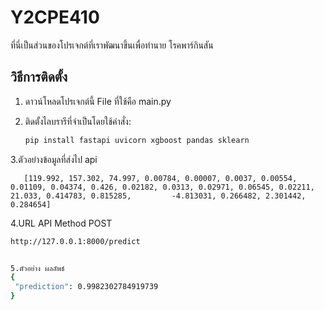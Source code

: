 # Y2CPE410

ที่นี่เป็นส่วนของโปรเจกต์ที่เราพัฒนาขึ้นเพื่อทำนาย โรคพาร์กินสัน

## วิธีการติดตั้ง

1. ดาวน์โหลดโปรเจกต์นี้  File ที่ใช้คือ main.py
2. ติดตั้งไลบรารีที่จำเป็นโดยใช้คำสั่ง:

   ```bash
   pip install fastapi uvicorn xgboost pandas sklearn

3.ตัวอย่างข้อมูลที่ส่งไป api
      
       [119.992, 157.302, 74.997, 0.00784, 0.00007, 0.0037, 0.00554, 0.01109, 0.04374, 0.426, 0.02182, 0.0313, 0.02971, 0.06545, 0.02211, 21.033, 0.414783, 0.815285,         -4.813031, 0.266482, 2.301442, 0.284654]

4.URL API Method POST

   ```bash
   http://127.0.0.1:8000/predict


5.ตัวอย่าง ผลลัพธ์
   {
    "prediction": 0.9982302784919739
   }
